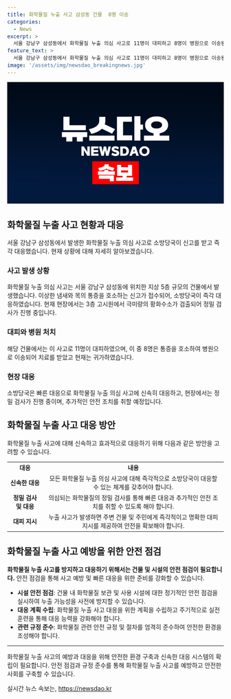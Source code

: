 ```yaml
---
title: 화학물질 누출 사고 삼성동 건물  8명 이송
categories:
  - News
excerpt: >
  서울 강남구 삼성동에서 화학물질 누출 의심 사고로 11명이 대피하고 8명이 병원으로 이송된 사건이 발생했습니다. 소방당국은 건물 3층에서 극미량의 황화수소를 검출했으며, 정밀 조사 중에 있습니다. 사람들은 이상한 냄새와 목의 통증을 호소했습니다. (150자)
feature_text: >
  서울 강남구 삼성동에서 화학물질 누출 의심 사고로 11명이 대피하고 8명이 병원으로 이송된 사건이 발생했습니다. 소방당국은 건물 3층에서 극미량의 황화수소를 검출했으며, 정밀 조사 중에 있습니다. 사람들은 이상한 냄새와 목의 통증을 호소했습니다. (150자)
image: '/assets/img/newsdao_breakingnews.jpg'
---
```


<p><img src="/assets/img/newsdao_breakingnews.jpg" alt="ranknews 속보" /></p>

<h2 data-ke-size="size26">화학물질 누출 사고 현황과 대응</h2>

<p data-ke-size="size16">서울 강남구 삼성동에서 발생한 화학물질 누출 의심 사고로 소방당국이 신고를 받고 즉각 대응했습니다. 현재 상황에 대해 자세히 알아보겠습니다.</p>

<h3>사고 발생 상황</h3>

<p data-ke-size="size16">화학물질 누출 의심 사고는 서울 강남구 삼성동에 위치한 지상 5층 규모의 건물에서 발생했습니다. 이상한 냄새와 목의 통증을 호소하는 신고가 접수되어, 소방당국이 즉각 대응하였습니다. 현재 현장에서는 3층 고시원에서 극미량의 황화수소가 검출되어 정밀 검사가 진행 중입니다.</p>

<h3>대피와 병원 처치</h3>

<p data-ke-size="size16">해당 건물에서는 이 사고로 11명이 대피하였으며, 이 중 8명은 통증을 호소하여 병원으로 이송되어 치료를 받았고 현재는 귀가하였습니다.</p>

<h3>현장 대응</h3>

<p data-ke-size="size16">소방당국은 빠른 대응으로 화학물질 누출 의심 사고에 신속히 대응하고, 현장에서는 정밀 검사가 진행 중이며, 추가적인 안전 조치를 취할 예정입니다.</p>

<h2 data-ke-size="size26">화학물질 누출 사고 대응 방안</h2>

<p data-ke-size="size16">화학물질 누출 사고에 대해 신속하고 효과적으로 대응하기 위해 다음과 같은 방안을 고려할 수 있습니다.</p>

<table>
  <tr>
    <td style="text-align: center; height: 17px;"><b>대응</b></td>
    <td style="text-align: center; height: 17px;"><b>내용</b></td>
  </tr>
  <tr>
    <td style="text-align: center; height: 17px;"><b>신속한 대응</b></td>
    <td style="text-align: center; height: 17px;">모든 화학물질 누출 의심 사고에 대해 즉각적으로 소방당국이 대응할 수 있는 체계를 갖추어야 합니다.</td>
  </tr>
  <tr>
    <td style="text-align: center; height: 17px;"><b>정밀 검사 및 대응</b></td>
    <td style="text-align: center; height: 17px;">의심되는 화학물질의 정밀 검사를 통해 빠른 대응과 추가적인 안전 조치를 취할 수 있도록 해야 합니다.</td>
  </tr>
  <tr>
    <td style="text-align: center; height: 17px;"><b>대피 지시</b></td>
    <td style="text-align: center; height: 17px;">누출 사고가 발생하면 주변 건물 및 주민에게 즉각적이고 명확한 대피 지시를 제공하여 안전을 확보해야 합니다.</td>
  </tr>
</table>

<h2 data-ke-size="size26">화학물질 누출 사고 예방을 위한 안전 점검</h2>

<p data-ke-size="size16"><b>화학물질 누출 사고를 방지하고 대응하기 위해서는 건물 및 시설의 안전 점검이 필요합니다.</b> 안전 점검을 통해 사고 예방 및 빠른 대응을 위한 준비를 강화할 수 있습니다.</p>

<ul>
  <li><b>시설 안전 점검</b>: 건물 내 화학물질 보관 및 사용 시설에 대한 정기적인 안전 점검을 실시하여 누출 가능성을 사전에 방지할 수 있습니다.</li>
  <li><b>대응 계획 수립</b>: 화학물질 누출 사고 대응을 위한 계획을 수립하고 주기적으로 실전 훈련을 통해 대응 능력을 강화해야 합니다.</li>
  <li><b>관련 규정 준수</b>: 화학물질 관련 안전 규정 및 절차를 엄격히 준수하여 안전한 환경을 조성해야 합니다.</li>
</ul>

<hr>

<p data-ke-size="size16">화학물질 누출 사고의 예방과 대응을 위해 안전한 환경 구축과 신속한 대응 시스템의 확립이 필요합니다. 안전 점검과 규정 준수를 통해 화학물질 누출 사고를 예방하고 안전한 사회를 구축할 수 있습니다.</p>
실시간 뉴스 속보는, <a href="https://newsdao.kr" rel="dofollow">https://newsdao.kr</a>


